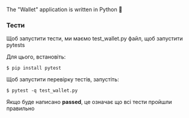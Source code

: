 The "Wallet" application is written in Python 🐍

### Тести

Щоб запустити тести, ми маємо test_wallet.py файл, щоб запустити pytests

Для цього, встановіть:

    $ pip install pytest

Щоб запустити перевірку тестів, запустіть:

    $ pytest -q test_wallet.py

Якщо буде написано **passed**, це означає що всі тести пройшли правильно